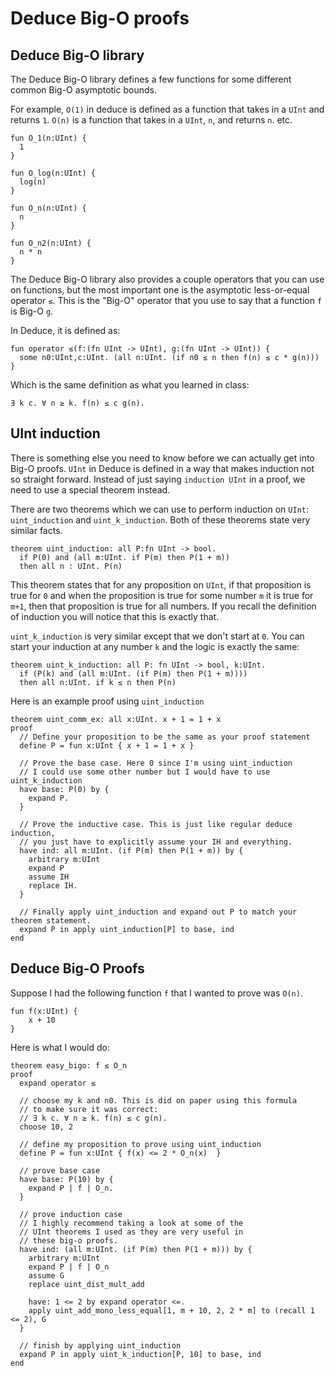 # Deduce Big-O proofs

## Deduce Big-O library

The Deduce Big-O library defines a few functions for some different common Big-O asymptotic bounds.

For example, `O(1)` in deduce is defined as a function that takes in a `UInt` and returns `1`. 
`O(n)` is a function that takes in a `UInt`, `n`, and returns `n`. etc.

```
fun O_1(n:UInt) {
  1
}

fun O_log(n:UInt) {
  log(n)
}

fun O_n(n:UInt) {
  n
}

fun O_n2(n:UInt) {
  n * n
}
```

The Deduce Big-O library also provides a couple operators that you can use on functions, but the most 
important one is the asymptotic less-or-equal operator `≲`. This is the "Big-O" operator that you use
to say that a function `f` is Big-O `g`.

In Deduce, it is defined as:

```
fun operator ≲(f:(fn UInt -> UInt), g:(fn UInt -> UInt)) {
  some n0:UInt,c:UInt. (all n:UInt. (if n0 ≤ n then f(n) ≤ c * g(n)))
}
```

Which is the same definition as what you learned in class:

```
∃ k c. ∀ n ≥ k. f(n) ≤ c g(n).
```

## UInt induction

There is something else you need to know before we can actually get into Big-O proofs. `UInt` in Deduce
is defined in a way that makes induction not so straight forward. Instead of just saying `induction UInt`
in a proof, we need to use a special theorem instead.

There are two theorems which we can use to perform induction on `UInt`: `uint_induction` and `uint_k_induction`.
Both of these theorems state very similar facts. 

```
theorem uint_induction: all P:fn UInt -> bool.
  if P(0) and (all m:UInt. if P(m) then P(1 + m))
  then all n : UInt. P(n)
```

This theorem states that for any proposition on `UInt`, if that proposition is true for `0` and when the proposition
is true for some number `m` it is true for `m+1`, then that proposition is true for all numbers. If you recall
the definition of induction you will notice that this is exactly that. 

`uint_k_induction` is very similar except that we don't start at `0`. You can start your induction at any number
`k` and the logic is exactly the same:

```
theorem uint_k_induction: all P: fn UInt -> bool, k:UInt.
  if (P(k) and (all m:UInt. (if P(m) then P(1 + m))))
  then all n:UInt. if k ≤ n then P(n)
```

Here is an example proof using `uint_induction`

```
theorem uint_comm_ex: all x:UInt. x + 1 = 1 + x
proof
  // Define your proposition to be the same as your proof statement
  define P = fun x:UInt { x + 1 = 1 + x }

  // Prove the base case. Here 0 since I'm using uint_induction
  // I could use some other number but I would have to use uint_k_induction
  have base: P(0) by {
    expand P.
  }

  // Prove the inductive case. This is just like regular deduce induction,
  // you just have to explicitly assume your IH and everything.
  have ind: all m:UInt. (if P(m) then P(1 + m)) by {
    arbitrary m:UInt
    expand P
    assume IH
    replace IH.
  }

  // Finally apply uint_induction and expand out P to match your theorem statement.
  expand P in apply uint_induction[P] to base, ind
end
```

## Deduce Big-O Proofs

Suppose I had the following function `f` that I wanted to prove was `O(n)`.
```
fun f(x:UInt) {
	x + 10
}
```

Here is what I would do:
```
theorem easy_bigo: f ≲ O_n
proof
  expand operator ≲
  
  // choose my k and n0. This is did on paper using this formula
  // to make sure it was correct:
  // ∃ k c. ∀ n ≥ k. f(n) ≤ c g(n).
  choose 10, 2

  // define my proposition to prove using uint_induction
  define P = fun x:UInt { f(x) <= 2 * O_n(x)  }

  // prove base case
  have base: P(10) by {
    expand P | f | O_n.
  }

  // prove induction case
  // I highly recommend taking a look at some of the
  // UInt theorems I used as they are very useful in 
  // these big-o proofs.
  have ind: (all m:UInt. (if P(m) then P(1 + m))) by {
    arbitrary m:UInt
    expand P | f | O_n
    assume G
    replace uint_dist_mult_add

    have: 1 <= 2 by expand operator <=.
    apply uint_add_mono_less_equal[1, m + 10, 2, 2 * m] to (recall 1 <= 2), G
  }

  // finish by applying uint_induction
  expand P in apply uint_k_induction[P, 10] to base, ind
end
```
